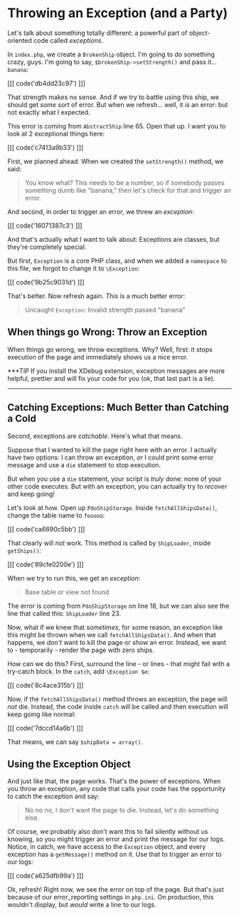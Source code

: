 # Throwing an Exception (and a Party)

Let's talk about something totally different: a powerful part of object-oriented
code called *exceptions*.

In `index.php`, we create a `BrokenShip` object. I'm going to do something crazy,
guys. I'm going to say, `$brokenShip->setStrength()` and pass it... `banana`:

[[[ code('db4dd23c97') ]]]

That strength makes no sense. And if we try to battle using this ship, we should
get *some* sort of error. But when we refresh... well, it *is* an error: but not
exactly what I expected.

This error is coming from `AbstractShip` line 65. Open that up. I want you to look
at 2 exceptional things here:

[[[ code('c7413a9b33') ]]]

First, we planned ahead. When we created the `setStrength()` method, we said:

> You know what? This needs to be a number, so if somebody passes something
  dumb like "banana," then let's check for that and trigger an error.

And second, in order to trigger an error, we threw an *exception*:

[[[ code('16071387c3') ]]]

And that's actually what I want to talk about: Exceptions are classes, but they're
completely special.

But first, `Exception` is a core PHP class, and when we added a `namespace` to this
file, we forgot to change it to `\Exception`:

[[[ code('9b25c9031d') ]]]

That's better. Now refresh again. *This* is a much better error:

> Uncaught `Exception`: Invalid strength passed "banana"

## When things go Wrong: Throw an Exception

When things go wrong, we throw exceptions. Why? Well, first: it stops execution of
the page and immediately shows us a nice error.

***TIP
If you install the XDebug extension, exception messages are more helpful, prettier
and will fix your code for you (ok, that last part is a lie).
***

## Catching Exceptions: Much Better than Catching a Cold

Second, exceptions are *catchable*. Here's what that means.

Suppose that I wanted to kill the page right here with an error. I actually have
two options: I can throw an exception, *or* I could print some error message and
use a `die` statement to stop execution.

But when you use a `die` statement, your script is *truly* done: none of your other
code executes. But with an exception, you can actually try to *recover* and keep
going!

Let's look at how. Open up `PdoShipStorage`. Inside `fetchAllShipsData()`, change the
table name to `fooooo`:

[[[ code('ca6690c5bb') ]]]

That clearly will *not* work. This method is called by `ShipLoader`, inside `getShips()`:

[[[ code('89cfe0200e') ]]]

When we try to run this, we get an *exception*:

> Base table or view not found

The error is coming from `PdoShipStorage` on line 18, but we can also see the line
that called this: `ShipLoader` line 23.

Now, what if we knew that *sometimes*, for some reason, an exception like this might
be thrown when we call `fetchAllShipsData()`. And when that happens, we *don't* want
to kill the page or show an error. Instead, we want to - temporarily - render the
page with zero ships.

How can we do this? First, surround the line - or lines - that might fail with a
try-catch block. In the `catch`, add `\Exception $e`:

[[[ code('8c4ace315b') ]]]

Now, if the `fetchAllShipsData()` method throws an exception, the page will *not* die.
Instead, the code inside `catch` will be called and then execution will keep going like normal:

[[[ code('7dccd14a6b') ]]]

That means, we can say `$shipData = array()`.

## Using the Exception Object

And just like that, the page works. That's the power of exceptions. When you throw
an exception, any code that calls your code has the opportunity to catch the exception
and say:

> No no no, I don't want the page to die. Instead, let's do something else.

Of course, we probably also don't want this to fail silently without us knowing,
so you might trigger an error and print the message for our logs. Notice, in catch,
we have access to the `Exception` object, and every exception has a `getMessage()`
method on it. Use that to trigger an error to our logs:

[[[ code('a625dfb99a') ]]]

Ok, refresh! Right now, we see the error on top of the page. But that's just because
of our error_reporting settings in `php.ini`. On production, this wouldn't display,
but *would* write a line to our logs.
